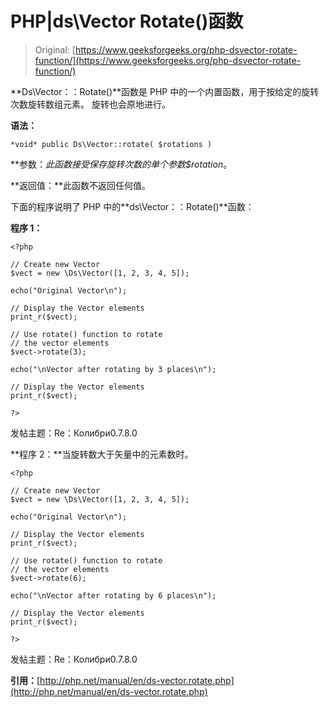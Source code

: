 # PHP|ds\Vector Rotate()函数

> Original: [https://www.geeksforgeeks.org/php-dsvector-rotate-function/](https://www.geeksforgeeks.org/php-dsvector-rotate-function/)

**Ds\Vector：：Rotate()**函数是 PHP 中的一个内置函数，用于按给定的旋转次数旋转数组元素。 旋转也会原地进行。

**语法：**

```
*void* public Ds\Vector::rotate( $rotations )

```

**参数：**此函数接受保存旋转次数的单个参数*$rotation*。

**返回值：**此函数不返回任何值。

下面的程序说明了 PHP 中的**ds\Vector：：Rotate()**函数：

**程序 1：**

```
<?php

// Create new Vector
$vect = new \Ds\Vector([1, 2, 3, 4, 5]);

echo("Original Vector\n");

// Display the Vector elements
print_r($vect);

// Use rotate() function to rotate
// the vector elements
$vect->rotate(3);

echo("\nVector after rotating by 3 places\n");

// Display the Vector elements
print_r($vect);

?>
```

发帖主题：Re：Колибри0.7.8.0

**程序 2：**当旋转数大于矢量中的元素数时。

```
<?php

// Create new Vector
$vect = new \Ds\Vector([1, 2, 3, 4, 5]);

echo("Original Vector\n");

// Display the Vector elements
print_r($vect);

// Use rotate() function to rotate
// the vector elements
$vect->rotate(6);

echo("\nVector after rotating by 6 places\n");

// Display the Vector elements
print_r($vect);

?>
```

发帖主题：Re：Колибри0.7.8.0

**引用：**[http://php.net/manual/en/ds-vector.rotate.php](http://php.net/manual/en/ds-vector.rotate.php)